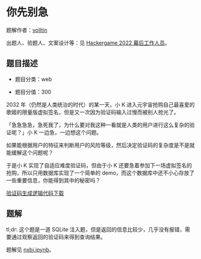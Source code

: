 # 你先别急

题解作者：[volltin](https://github.com/volltin)

出题人、验题人、文案设计等：见 [Hackergame 2022 幕后工作人员](https://hack.lug.ustc.edu.cn/credits/)。

## 题目描述

- 题目分类：web

- 题目分值：300

2032 年（仍然是人类统治的时代）的某一天，小 K 进入元宇宙抢购自己最喜爱的歌姬的限量版虚拟签名，但是又一次因为验证码输入过慢而被别人抢光了。

「急急急急，急死我了，为什么要对我这种一看就是人类的用户进行这么复杂的验证呢？」小 K 一边急，一边想这个问题。

如果能根据用户的特征来判断用户的风险等级，然后决定验证码的复杂度是不是就能缓解这个问题呢？

于是小 K 实现了自适应难度验证码，但由于小 K 还要急着参加下一场虚拟签名的抢购，所以只用数据库实现了一个简单的 demo，而这个数据库中还不小心存放了一些重要信息，你能得到其中的秘密吗？

[验证码生成逻辑代码下载](files/captcha_gen.py)

## 题解

tl;dr: 这个题是一道 SQLite 注入题，但是返回的信息比较少，几乎没有报错，需要通过观察返回的验证码来得到查询结果。

题解见 [nxbj.ipynb](exp/nxbj.ipynb)。
